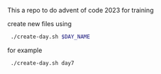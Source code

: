 This a repo to do advent of code 2023 for training

create new files using
```bash
 ./create-day.sh $DAY_NAME
```

for example
```bash
 ./create-day.sh day7
```